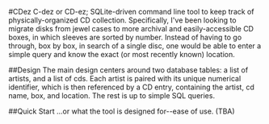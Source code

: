#CDez
C-dez or CD-ez; SQLite-driven command line tool to keep track of physically-organized
CD collection. Specifically, I've been looking to migrate disks from jewel cases to more
archival and easily-accessible CD boxes, in which sleeves are sorted by number. Instead
of having to go through, box by box, in search of a single disc, one would be able to enter
a simple query and know the exact (or most recently known) location.

##Design
The main design centers around two database tables: a list of artists, and a list of cds.
Each artist is paired with its unique numerical identifier, which is then referenced by a
CD entry, containing the artist, cd name, box, and location. The rest is up to simple SQL
queries.

##Quick Start
...or what the tool is designed for--ease of use.
(TBA)